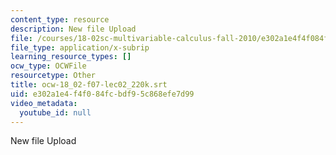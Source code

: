 ```yaml
---
content_type: resource
description: New file Upload
file: /courses/18-02sc-multivariable-calculus-fall-2010/e302a1e4f4f084fcbdf95c868efe7d99_ocw-18_02-f07-lec02_220k.srt
file_type: application/x-subrip
learning_resource_types: []
ocw_type: OCWFile
resourcetype: Other
title: ocw-18_02-f07-lec02_220k.srt
uid: e302a1e4-f4f0-84fc-bdf9-5c868efe7d99
video_metadata:
  youtube_id: null
---
```

New file Upload

